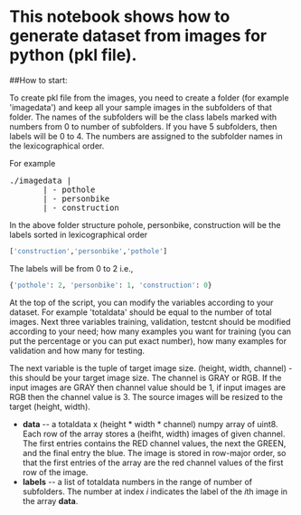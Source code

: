 # This notebook shows how to generate dataset from images for python (pkl file).

##How to start: 

To create pkl file from the images, you need to create a folder (for example 'imagedata') and keep all your sample images in  the subfolders of that folder. The names of the subfolders will be the class labels marked with numbers from 0 to number of subfolders. If you have 5 subfolders, then labels will be 0 to 4. The numbers are assigned to the subfolder names in the lexicographical order. 

For example 
<pre>
./imagedata |
       | - pothole
       | - personbike
       | - construction
</pre>

In the above folder structure pohole, personbike, construction will be the labels sorted in lexicographical order 

```python
['construction','personbike','pothole']
```

The labels will be from 0 to 2 i.e., 

```python
{'pothole': 2, 'personbike': 1, 'construction': 0}
```

At the top of the script, you can modify the variables according to your dataset. For example 'totaldata' should be equal to the number of total images. Next three variables training, validation, testcnt should be modified according to your need; how many examples you want for training (you can put the percentage or you can put exact number), how many examples for validation and how many for testing.

The next variable is the tuple of target image size. (height, width, channel) - this should be your target image size. The channel is GRAY or RGB. If the input images are GRAY then channel value should be 1, if input images are RGB then the channel value is 3. The source images will be resized to the target (height, width).  

* **data** -- a totaldata x (height * width * channel) numpy array of uint8. Each row of the array stores a (heifht, width) images of given channel. The first entries contains the RED channel values, the next the GREEN, and the final entry the blue. The image is stored in row-major order, so that the first entries of the array are the red channel values of the first row of the image. 
* **labels** -- a list of totaldata numbers in the range of number of subfolders. The number at index *i* indicates the label of the *i*th image in the array **data**. 



